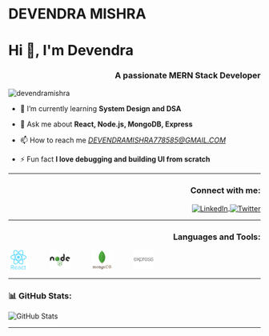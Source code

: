 # DEVENDRA MISHRA
<h1 align="left">Hi 👋, I'm Devendra</h1>
<h3 align="right">A passionate MERN Stack Developer </h3>

<p align="left"> <img src="https://komarev.com/ghpvc/?username=devendramishra&label=Profile%20views&color=0e75b6&style=flat" alt="devendramishra" /> </p>


- 🌱 I’m currently learning **System Design and DSA**

- 💬 Ask me about **React, Node.js, MongoDB, Express**

- 📫 How to reach me *DEVENDRAMISHRA778585@GMAIL.COM*

- ⚡ Fun fact **I love debugging and building UI from scratch**

---

<h3 align="right">Connect with me:</h3>
<p align="right">
 <a href="https://linkedin.com/in/yourlinkedin" target="_blank">
    <img align="center" src="https://img.icons8.com/ios-filled/50/00c853/linkedin.png" alt="LinkedIn" height="40" width="40" />
  </a>
  <a href="https://twitter.com/yourtwitter" target="_blank">
    <img align="center" src="https://img.icons8.com/ios-filled/50/00c853/twitter.png" alt="Twitter" height="40" width="40" />
  </a>
</p>

---

<h3 align="right">Languages and Tools:</h3>
<p align="left"> 
  <img src="https://raw.githubusercontent.com/devicons/devicon/master/icons/react/react-original-wordmark.svg" alt="react" width="40" height="40"/> &nbsp; &nbsp; &nbsp; &nbsp; &nbsp;
  <img src="https://raw.githubusercontent.com/devicons/devicon/master/icons/nodejs/nodejs-original-wordmark.svg" alt="nodejs" width="40" height="40"/> &nbsp; &nbsp; &nbsp; &nbsp; &nbsp;
  <img src="https://raw.githubusercontent.com/devicons/devicon/master/icons/mongodb/mongodb-original-wordmark.svg" alt="mongodb" width="40" height="40"/> &nbsp; &nbsp; &nbsp; &nbsp; &nbsp;
  <img src="https://raw.githubusercontent.com/devicons/devicon/master/icons/express/express-original-wordmark.svg" alt="express" width="40" height="40"/>&nbsp; &nbsp; &nbsp; &nbsp; &nbsp;
</p>

---

### 📊 GitHub Stats:
![GitHub Stats](https://github-readme-stats.vercel.app/api?username=deven4251&show_icons=true&theme=radical)

---

